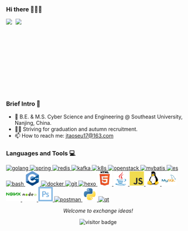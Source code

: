 ### Hi there 👋👋👋

<div style="display: flex; gap: 10px;">
  <img height="200px" src="https://github-readme-stats.vercel.app/api?username=Mitsui921&theme=blueberry&show_icons=true">
  <img height="200px" src="https://github-readme-stats.vercel.app/api/top-langs/?username=Mitsui921&layout=donut&theme=blueberry">
</div>

<!-- trophy -->
<!-- [![trophy](https://github-profile-trophy.vercel.app/?username=Mitsui921&theme=onedark)](https://github.com/ryo-ma/github-profile-trophy) -->

### Brief Intro 🌝
- 🔭 B.E. & M.S. Cyber Science and Engineering @ Southeast University, Nanjing, China.
- 👨‍💻 Striving for graduation and autumn recruitment.
- 📫 How to reach me: jtaoseu17@163.com
<!--
- 😄 Pronouns: ...
- ⚡ Fun fact: ...
-->

<!--
- Reference: https://github.com/simple-icons/simple-icons
- Reference: https://github.com/devicons/devicon
-->

<h3 align="left">Languages and Tools 💻</h3>
<p align="left"> 
<a href="https://go.dev/" target="_blank"> <img src="https://www.vectorlogo.zone/logos/golang/golang-ar21.svg" alt="golang" width="60" height="40"/> </a> 
<a href="https://spring.io/" target="_blank"> <img src="https://www.vectorlogo.zone/logos/springio/springio-ar21.svg" alt="spring" width="60" height="40"/> </a> 
<a href="https://redis.io/" target="_blank"> <img src="https://www.vectorlogo.zone/logos/redis/redis-icon.svg" alt="redis" width="40" height="40"/> </a> 
<a href="https://kafka.apache.org/" target="_blank"> <img src="https://www.vectorlogo.zone/logos/apache_kafka/apache_kafka-ar21.svg" alt="kafka" width="60" height="40"/> </a> 
<a href="https://kubernetes.io/" target="_blank"> <img src="https://www.vectorlogo.zone/logos/kubernetes/kubernetes-ar21.svg" alt="k8s" width="60" height="40"/> </a> 
<a href="https://www.openstack.org/" target="_blank"> <img src="https://www.vectorlogo.zone/logos/openstack/openstack-ar21.svg" alt="openstack" width="60" height="40"/> </a> 
<a href="https://mybatis.org/" target="_blank"> <img src="https://github.com/mybatis/logo/blob/master/logo-bird-ninja.svg" alt="mybatis" width="40" height="40"/> </a> 
<a href="https://www.elastic.co/" target="_blank"> <img src="https://www.vectorlogo.zone/logos/elastic/elastic-ar21.svg" alt="es" width="60" height="40"/> </a> 
<a href="https://www.gnu.org/software/bash/" target="_blank"> <img src="https://www.vectorlogo.zone/logos/gnu_bash/gnu_bash-icon.svg" alt="bash" width="40" height="40"/> </a> 
<a href="https://www.w3schools.com/cpp/" target="_blank"> <img src="https://raw.githubusercontent.com/devicons/devicon/master/icons/cplusplus/cplusplus-original.svg" alt="cplusplus" width="40" height="40"/> </a> 
<a href="https://www.docker.com/" target="_blank"> <img src="https://cdn.jsdelivr.net/gh/devicons/devicon/icons/docker/docker-original-wordmark.svg" alt="docker" width="60" height="40"/> </a> 
<a href="https://git-scm.com/" target="_blank"> <img src="https://www.vectorlogo.zone/logos/git-scm/git-scm-icon.svg" alt="git" width="40" height="40"/> </a> 
<a href="https://hexo.io/" target="_blank"> <img src="https://www.vectorlogo.zone/logos/hexoio/hexoio-icon.svg" alt="hexo" width="40" height="40"/> </a> 
<a href="https://www.w3.org/html/" target="_blank"> <img src="https://raw.githubusercontent.com/devicons/devicon/master/icons/html5/html5-original-wordmark.svg" alt="html5" width="40" height="40"/> </a> 
<a href="https://www.java.com" target="_blank"> <img src="https://raw.githubusercontent.com/devicons/devicon/master/icons/java/java-original.svg" alt="java" width="40" height="40"/> </a> 
<a href="https://developer.mozilla.org/en-US/docs/Web/JavaScript" target="_blank"> <img src="https://raw.githubusercontent.com/devicons/devicon/master/icons/javascript/javascript-original.svg" alt="javascript" width="40" height="40"/> </a> 
<a href="https://www.linux.org/" target="_blank"> <img src="https://raw.githubusercontent.com/devicons/devicon/master/icons/linux/linux-original.svg" alt="linux" width="40" height="40"/> </a> 
<a href="https://www.mysql.com/" target="_blank"> <img src="https://raw.githubusercontent.com/devicons/devicon/master/icons/mysql/mysql-original-wordmark.svg" alt="mysql" width="40" height="40"/> </a> 
<a href="https://www.nginx.com" target="_blank"> <img src="https://raw.githubusercontent.com/devicons/devicon/master/icons/nginx/nginx-original.svg" alt="nginx" width="40" height="40"/> </a> 
<a href="https://nodejs.org" target="_blank"> <img src="https://raw.githubusercontent.com/devicons/devicon/master/icons/nodejs/nodejs-original-wordmark.svg" alt="nodejs" width="40" height="40"/> </a> 
<a href="https://www.photoshop.com/en" target="_blank"> <img src="https://raw.githubusercontent.com/devicons/devicon/master/icons/photoshop/photoshop-line.svg" alt="photoshop" width="40" height="40"/> </a> 
<a href="https://postman.com" target="_blank"> <img src="https://www.vectorlogo.zone/logos/getpostman/getpostman-icon.svg" alt="postman" width="40" height="40"/> </a> 
<a href="https://www.python.org" target="_blank"> <img src="https://raw.githubusercontent.com/devicons/devicon/master/icons/python/python-original.svg" alt="python" width="40" height="40"/> </a> 
<a href="https://www.qt.io/" target="_blank"> <img src="https://upload.wikimedia.org/wikipedia/commons/0/0b/Qt_logo_2016.svg" alt="qt" width="40" height="40"/> </a> 


<p align="center">
  <i>Welcome to exchange ideas!</i>

<p  align="center">
<img src="https://visitor-badge.laobi.icu/badge?page_id=Mitsui921.Mitsui921" alt="visitor badge"/>    
</p>

</p>


